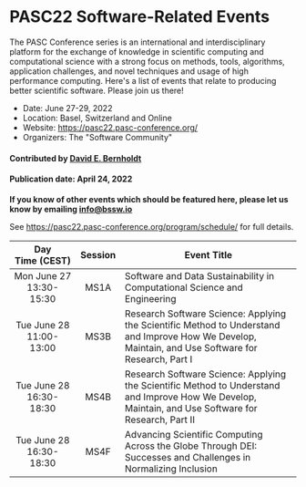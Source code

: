 # PASC22 Software-Related Events

The PASC Conference series is an international and interdisciplinary platform for the exchange of knowledge in scientific computing and computational science with a strong focus on methods, tools, algorithms, application challenges, and novel techniques and usage of high performance computing. Here's a list of events that relate to producing better scientific software.  Please join us there!

- Date: June 27-29, 2022
- Location: Basel, Switzerland and Online
- Website: https://pasc22.pasc-conference.org/
- Organizers: The "Software Community"

#### Contributed by [David E. Bernholdt](https://github.com/bernhold "David E. Bernholdt GitHub profile")

#### Publication date: April 24, 2022

**If you know of other events which should be featured here, please let us know by emailing info@bssw.io**

See <https://pasc22.pasc-conference.org/program/schedule/> for full details.

Day<br>Time&nbsp;(CEST) | Session | Event Title
:---:     |:------: |--------------------------------------------------------
Mon&nbsp;June&nbsp;27<br>13:30-15:30 | MS1A| Software and Data Sustainability in Computational Science and Engineering
Tue&nbsp;June&nbsp;28<br>11:00-13:00 | MS3B | Research Software Science: Applying the Scientific Method to Understand and Improve How We Develop, Maintain, and Use Software for Research, Part I
Tue&nbsp;June&nbsp;28<br>16:30-18:30 | MS4B | Research Software Science: Applying the Scientific Method to Understand and Improve How We Develop, Maintain, and Use Software for Research, Part II
Tue&nbsp;June&nbsp;28<br>16:30-18:30 | MS4F | Advancing Scientific Computing Across the Globe Through DEI: Successes and Challenges in Normalizing Inclusion

<!---
Publish: yes
Pinned: no
Topics: projects and organizations, conferences and workshops
--->
